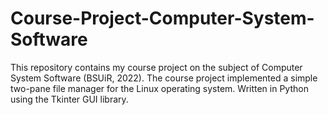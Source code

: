 # Course-Project-Computer-System-Software
 This repository contains my course project on the subject of Computer System Software (BSUiR, 2022). The course project implemented a simple two-pane file manager for the Linux operating system. Written in Python using the Tkinter GUI library.

